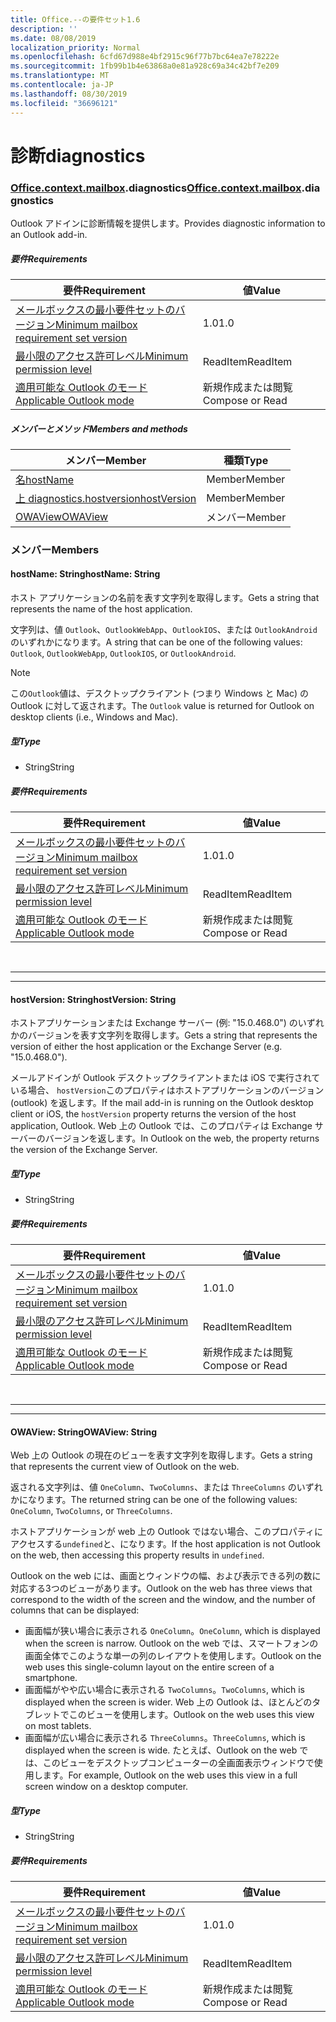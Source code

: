 ```yaml
---
title: Office.--の要件セット1.6
description: ''
ms.date: 08/08/2019
localization_priority: Normal
ms.openlocfilehash: 6cfd67d988e4bf2915c96f77b7bc64ea7e78222e
ms.sourcegitcommit: 1fb99b1b4e63868a0e81a928c69a34c42bf7e209
ms.translationtype: MT
ms.contentlocale: ja-JP
ms.lasthandoff: 08/30/2019
ms.locfileid: "36696121"
---
```

# <a name="diagnostics"></a><span data-ttu-id="07953-102">診断</span><span class="sxs-lookup"><span data-stu-id="07953-102">diagnostics</span></span>

### <a name="officeofficemdcontextofficecontextmdmailboxofficecontextmailboxmddiagnostics"></a><span data-ttu-id="07953-103">[Office](Office.md)[.context](Office.context.md)[.mailbox](Office.context.mailbox.md).diagnostics</span><span class="sxs-lookup"><span data-stu-id="07953-103">[Office](Office.md)[.context](Office.context.md)[.mailbox](Office.context.mailbox.md).diagnostics</span></span>

<span data-ttu-id="07953-104">Outlook アドインに診断情報を提供します。</span><span class="sxs-lookup"><span data-stu-id="07953-104">Provides diagnostic information to an Outlook add-in.</span></span>

##### <a name="requirements"></a><span data-ttu-id="07953-105">要件</span><span class="sxs-lookup"><span data-stu-id="07953-105">Requirements</span></span>

|<span data-ttu-id="07953-106">要件</span><span class="sxs-lookup"><span data-stu-id="07953-106">Requirement</span></span>| <span data-ttu-id="07953-107">値</span><span class="sxs-lookup"><span data-stu-id="07953-107">Value</span></span>|
|---|---|
|[<span data-ttu-id="07953-108">メールボックスの最小要件セットのバージョン</span><span class="sxs-lookup"><span data-stu-id="07953-108">Minimum mailbox requirement set version</span></span>](/office/dev/add-ins/reference/requirement-sets/outlook-api-requirement-sets)| <span data-ttu-id="07953-109">1.0</span><span class="sxs-lookup"><span data-stu-id="07953-109">1.0</span></span>|
|[<span data-ttu-id="07953-110">最小限のアクセス許可レベル</span><span class="sxs-lookup"><span data-stu-id="07953-110">Minimum permission level</span></span>](/outlook/add-ins/understanding-outlook-add-in-permissions)| <span data-ttu-id="07953-111">ReadItem</span><span class="sxs-lookup"><span data-stu-id="07953-111">ReadItem</span></span>|
|[<span data-ttu-id="07953-112">適用可能な Outlook のモード</span><span class="sxs-lookup"><span data-stu-id="07953-112">Applicable Outlook mode</span></span>](/outlook/add-ins/#extension-points)| <span data-ttu-id="07953-113">新規作成または閲覧</span><span class="sxs-lookup"><span data-stu-id="07953-113">Compose or Read</span></span>|

##### <a name="members-and-methods"></a><span data-ttu-id="07953-114">メンバーとメソッド</span><span class="sxs-lookup"><span data-stu-id="07953-114">Members and methods</span></span>

| <span data-ttu-id="07953-115">メンバー</span><span class="sxs-lookup"><span data-stu-id="07953-115">Member</span></span> | <span data-ttu-id="07953-116">種類</span><span class="sxs-lookup"><span data-stu-id="07953-116">Type</span></span> |
|--------|------|
| [<span data-ttu-id="07953-117">名</span><span class="sxs-lookup"><span data-stu-id="07953-117">hostName</span></span>](#hostname-string) | <span data-ttu-id="07953-118">Member</span><span class="sxs-lookup"><span data-stu-id="07953-118">Member</span></span> |
| [<span data-ttu-id="07953-119">上 diagnostics.hostversion</span><span class="sxs-lookup"><span data-stu-id="07953-119">hostVersion</span></span>](#hostversion-string) | <span data-ttu-id="07953-120">Member</span><span class="sxs-lookup"><span data-stu-id="07953-120">Member</span></span> |
| [<span data-ttu-id="07953-121">OWAView</span><span class="sxs-lookup"><span data-stu-id="07953-121">OWAView</span></span>](#owaview-string) | <span data-ttu-id="07953-122">メンバー</span><span class="sxs-lookup"><span data-stu-id="07953-122">Member</span></span> |

### <a name="members"></a><span data-ttu-id="07953-123">メンバー</span><span class="sxs-lookup"><span data-stu-id="07953-123">Members</span></span>

#### <a name="hostname-string"></a><span data-ttu-id="07953-124">hostName: String</span><span class="sxs-lookup"><span data-stu-id="07953-124">hostName: String</span></span>

<span data-ttu-id="07953-125">ホスト アプリケーションの名前を表す文字列を取得します。</span><span class="sxs-lookup"><span data-stu-id="07953-125">Gets a string that represents the name of the host application.</span></span>

<span data-ttu-id="07953-126">文字列は、値 `Outlook`、`OutlookWebApp`、`OutlookIOS`、または `OutlookAndroid` のいずれかになります。</span><span class="sxs-lookup"><span data-stu-id="07953-126">A string that can be one of the following values: `Outlook`, `OutlookWebApp`, `OutlookIOS`, or `OutlookAndroid`.</span></span>

> [!NOTE]
> <span data-ttu-id="07953-127">この`Outlook`値は、デスクトップクライアント (つまり Windows と Mac) の Outlook に対して返されます。</span><span class="sxs-lookup"><span data-stu-id="07953-127">The `Outlook` value is returned for Outlook on desktop clients (i.e., Windows and Mac).</span></span>

##### <a name="type"></a><span data-ttu-id="07953-128">型</span><span class="sxs-lookup"><span data-stu-id="07953-128">Type</span></span>

*   <span data-ttu-id="07953-129">String</span><span class="sxs-lookup"><span data-stu-id="07953-129">String</span></span>

##### <a name="requirements"></a><span data-ttu-id="07953-130">要件</span><span class="sxs-lookup"><span data-stu-id="07953-130">Requirements</span></span>

|<span data-ttu-id="07953-131">要件</span><span class="sxs-lookup"><span data-stu-id="07953-131">Requirement</span></span>| <span data-ttu-id="07953-132">値</span><span class="sxs-lookup"><span data-stu-id="07953-132">Value</span></span>|
|---|---|
|[<span data-ttu-id="07953-133">メールボックスの最小要件セットのバージョン</span><span class="sxs-lookup"><span data-stu-id="07953-133">Minimum mailbox requirement set version</span></span>](/office/dev/add-ins/reference/requirement-sets/outlook-api-requirement-sets)| <span data-ttu-id="07953-134">1.0</span><span class="sxs-lookup"><span data-stu-id="07953-134">1.0</span></span>|
|[<span data-ttu-id="07953-135">最小限のアクセス許可レベル</span><span class="sxs-lookup"><span data-stu-id="07953-135">Minimum permission level</span></span>](/outlook/add-ins/understanding-outlook-add-in-permissions)| <span data-ttu-id="07953-136">ReadItem</span><span class="sxs-lookup"><span data-stu-id="07953-136">ReadItem</span></span>|
|[<span data-ttu-id="07953-137">適用可能な Outlook のモード</span><span class="sxs-lookup"><span data-stu-id="07953-137">Applicable Outlook mode</span></span>](/outlook/add-ins/#extension-points)| <span data-ttu-id="07953-138">新規作成または閲覧</span><span class="sxs-lookup"><span data-stu-id="07953-138">Compose or Read</span></span>|

<br>

---
---

#### <a name="hostversion-string"></a><span data-ttu-id="07953-139">hostVersion: String</span><span class="sxs-lookup"><span data-stu-id="07953-139">hostVersion: String</span></span>

<span data-ttu-id="07953-140">ホストアプリケーションまたは Exchange サーバー (例: "15.0.468.0") のいずれかのバージョンを表す文字列を取得します。</span><span class="sxs-lookup"><span data-stu-id="07953-140">Gets a string that represents the version of either the host application or the Exchange Server (e.g. "15.0.468.0").</span></span>

<span data-ttu-id="07953-141">メールアドインが Outlook デスクトップクライアントまたは iOS で実行されている場合、 `hostVersion`このプロパティはホストアプリケーションのバージョン (outlook) を返します。</span><span class="sxs-lookup"><span data-stu-id="07953-141">If the mail add-in is running on the Outlook desktop client or iOS, the `hostVersion` property returns the version of the host application, Outlook.</span></span> <span data-ttu-id="07953-142">Web 上の Outlook では、このプロパティは Exchange サーバーのバージョンを返します。</span><span class="sxs-lookup"><span data-stu-id="07953-142">In Outlook on the web, the property returns the version of the Exchange Server.</span></span>

##### <a name="type"></a><span data-ttu-id="07953-143">型</span><span class="sxs-lookup"><span data-stu-id="07953-143">Type</span></span>

*   <span data-ttu-id="07953-144">String</span><span class="sxs-lookup"><span data-stu-id="07953-144">String</span></span>

##### <a name="requirements"></a><span data-ttu-id="07953-145">要件</span><span class="sxs-lookup"><span data-stu-id="07953-145">Requirements</span></span>

|<span data-ttu-id="07953-146">要件</span><span class="sxs-lookup"><span data-stu-id="07953-146">Requirement</span></span>| <span data-ttu-id="07953-147">値</span><span class="sxs-lookup"><span data-stu-id="07953-147">Value</span></span>|
|---|---|
|[<span data-ttu-id="07953-148">メールボックスの最小要件セットのバージョン</span><span class="sxs-lookup"><span data-stu-id="07953-148">Minimum mailbox requirement set version</span></span>](/office/dev/add-ins/reference/requirement-sets/outlook-api-requirement-sets)| <span data-ttu-id="07953-149">1.0</span><span class="sxs-lookup"><span data-stu-id="07953-149">1.0</span></span>|
|[<span data-ttu-id="07953-150">最小限のアクセス許可レベル</span><span class="sxs-lookup"><span data-stu-id="07953-150">Minimum permission level</span></span>](/outlook/add-ins/understanding-outlook-add-in-permissions)| <span data-ttu-id="07953-151">ReadItem</span><span class="sxs-lookup"><span data-stu-id="07953-151">ReadItem</span></span>|
|[<span data-ttu-id="07953-152">適用可能な Outlook のモード</span><span class="sxs-lookup"><span data-stu-id="07953-152">Applicable Outlook mode</span></span>](/outlook/add-ins/#extension-points)| <span data-ttu-id="07953-153">新規作成または閲覧</span><span class="sxs-lookup"><span data-stu-id="07953-153">Compose or Read</span></span>|

<br>

---
---

#### <a name="owaview-string"></a><span data-ttu-id="07953-154">OWAView: String</span><span class="sxs-lookup"><span data-stu-id="07953-154">OWAView: String</span></span>

<span data-ttu-id="07953-155">Web 上の Outlook の現在のビューを表す文字列を取得します。</span><span class="sxs-lookup"><span data-stu-id="07953-155">Gets a string that represents the current view of Outlook on the web.</span></span>

<span data-ttu-id="07953-156">返される文字列は、値 `OneColumn`、`TwoColumns`、または `ThreeColumns` のいずれかになります。</span><span class="sxs-lookup"><span data-stu-id="07953-156">The returned string can be one of the following values: `OneColumn`, `TwoColumns`, or `ThreeColumns`.</span></span>

<span data-ttu-id="07953-157">ホストアプリケーションが web 上の Outlook ではない場合、このプロパティにアクセスする`undefined`と、になります。</span><span class="sxs-lookup"><span data-stu-id="07953-157">If the host application is not Outlook on the web, then accessing this property results in `undefined`.</span></span>

<span data-ttu-id="07953-158">Outlook on the web には、画面とウィンドウの幅、および表示できる列の数に対応する3つのビューがあります。</span><span class="sxs-lookup"><span data-stu-id="07953-158">Outlook on the web has three views that correspond to the width of the screen and the window, and the number of columns that can be displayed:</span></span>

*   <span data-ttu-id="07953-159">画面幅が狭い場合に表示される `OneColumn`。</span><span class="sxs-lookup"><span data-stu-id="07953-159">`OneColumn`, which is displayed when the screen is narrow.</span></span> <span data-ttu-id="07953-160">Outlook on the web では、スマートフォンの画面全体でこのような単一の列のレイアウトを使用します。</span><span class="sxs-lookup"><span data-stu-id="07953-160">Outlook on the web uses this single-column layout on the entire screen of a smartphone.</span></span>
*   <span data-ttu-id="07953-161">画面幅がやや広い場合に表示される `TwoColumns`。</span><span class="sxs-lookup"><span data-stu-id="07953-161">`TwoColumns`, which is displayed when the screen is wider.</span></span> <span data-ttu-id="07953-162">Web 上の Outlook は、ほとんどのタブレットでこのビューを使用します。</span><span class="sxs-lookup"><span data-stu-id="07953-162">Outlook on the web uses this view on most tablets.</span></span>
*   <span data-ttu-id="07953-163">画面幅が広い場合に表示される `ThreeColumns`。</span><span class="sxs-lookup"><span data-stu-id="07953-163">`ThreeColumns`, which is displayed when the screen is wide.</span></span> <span data-ttu-id="07953-164">たとえば、Outlook on the web では、このビューをデスクトップコンピューターの全画面表示ウィンドウで使用します。</span><span class="sxs-lookup"><span data-stu-id="07953-164">For example, Outlook on the web uses this view in a full screen window on a desktop computer.</span></span>

##### <a name="type"></a><span data-ttu-id="07953-165">型</span><span class="sxs-lookup"><span data-stu-id="07953-165">Type</span></span>

*   <span data-ttu-id="07953-166">String</span><span class="sxs-lookup"><span data-stu-id="07953-166">String</span></span>

##### <a name="requirements"></a><span data-ttu-id="07953-167">要件</span><span class="sxs-lookup"><span data-stu-id="07953-167">Requirements</span></span>

|<span data-ttu-id="07953-168">要件</span><span class="sxs-lookup"><span data-stu-id="07953-168">Requirement</span></span>| <span data-ttu-id="07953-169">値</span><span class="sxs-lookup"><span data-stu-id="07953-169">Value</span></span>|
|---|---|
|[<span data-ttu-id="07953-170">メールボックスの最小要件セットのバージョン</span><span class="sxs-lookup"><span data-stu-id="07953-170">Minimum mailbox requirement set version</span></span>](/office/dev/add-ins/reference/requirement-sets/outlook-api-requirement-sets)| <span data-ttu-id="07953-171">1.0</span><span class="sxs-lookup"><span data-stu-id="07953-171">1.0</span></span>|
|[<span data-ttu-id="07953-172">最小限のアクセス許可レベル</span><span class="sxs-lookup"><span data-stu-id="07953-172">Minimum permission level</span></span>](/outlook/add-ins/understanding-outlook-add-in-permissions)| <span data-ttu-id="07953-173">ReadItem</span><span class="sxs-lookup"><span data-stu-id="07953-173">ReadItem</span></span>|
|[<span data-ttu-id="07953-174">適用可能な Outlook のモード</span><span class="sxs-lookup"><span data-stu-id="07953-174">Applicable Outlook mode</span></span>](/outlook/add-ins/#extension-points)| <span data-ttu-id="07953-175">新規作成または閲覧</span><span class="sxs-lookup"><span data-stu-id="07953-175">Compose or Read</span></span>|
